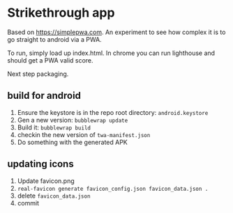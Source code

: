 # Strikethrough app

Based on https://simplepwa.com.  An experiment to see how complex it is to go straight to android via a PWA.

To run, simply load up index.html. In chrome you can run lighthouse and should get a PWA valid score.

Next step packaging.



## build for android

1. Ensure the keystore is in the repo root directory: `android.keystore`
1. Gen a new version: `bubblewrap update`
1. Build it: `bubblewrap build`
1. checkin the new version of `twa-manifest.json`
1. Do something with the generated APK

## updating icons

1. Update favicon.png
1. `real-favicon generate favicon_config.json favicon_data.json .`
1. delete `favicon_data.json`
1. commit

